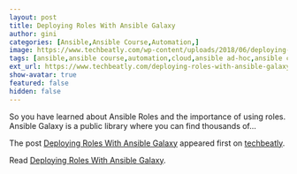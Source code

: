 ```yaml
---
layout: post
title: Deploying Roles With Ansible Galaxy
author: gini
categories: [Ansible,Ansible Course,Automation,]
image: https://www.techbeatly.com/wp-content/uploads/2018/06/deploying-roles-with-ansible-galaxy-1024x576.png
tags: [ansible,ansible course,automation,cloud,ansible ad-hoc,ansible command,ansible doc,ansible inventory,ansible training,ansible-galaxy,]
ext_url: https://www.techbeatly.com/deploying-roles-with-ansible-galaxy/
show-avatar: true
featured: false
hidden: false
---
```


<p>So you have learned about Ansible Roles and the importance of using roles. Ansible Galaxy is a public library where you can find thousands of&#46;&#46;&#46;</p>
<p>The post <a href="https://www.techbeatly.com/deploying-roles-with-ansible-galaxy/" rel="nofollow">Deploying Roles With Ansible Galaxy</a> appeared first on <a href="https://www.techbeatly.com" rel="nofollow">techbeatly</a>.</p>

Read [Deploying Roles With Ansible Galaxy](https://www.techbeatly.com/deploying-roles-with-ansible-galaxy/).